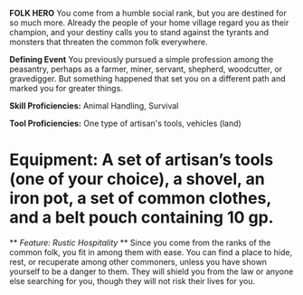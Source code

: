 __**FOLK HERO**__
 You come from a humble social rank, but you are destined for so much more. Already the people of your home village regard you as their champion, and your destiny calls you to stand against the tyrants and monsters that threaten the common folk everywhere.
 
**Defining Event**
 You previously pursued a simple profession among the peasantry, perhaps as a farmer, miner, servant, shepherd, woodcutter, or gravedigger. But something happened that set you on a different path and marked you for greater things.

**Skill Proficiencies:** Animal Handling, Survival

**Tool Proficiencies:** One type of artisan's tools, vehicles (land)

**Equipment:** A set of artisan’s tools (one of your choice), a shovel, an iron pot, a set of common clothes, and a belt pouch containing 10 gp.
===
** *Feature: Rustic Hospitality* **
 Since you come from the ranks of the common folk, you fit in among them with ease. You can find a place to hide, rest, or recuperate among other commoners, unless you have shown yourself to be a danger to them. They will shield you from the law or anyone else searching for you, though they will not risk their lives for you.